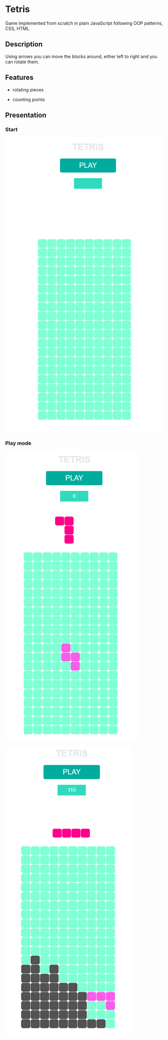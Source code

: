 # Tetris

Game implemented from scratch in plain JavaScript following OOP patterns, CSS, HTML.

## Description

Using arrows you can move the blocks around, either left to right and you can rotate them.

## Features

- rotating pieces

- counting points

## Presentation

### Start

<img src="pictures/tetris1.PNG"
     alt="Start"/>

### Play mode

<img src="pictures/tetris2.PNG"
     alt="Play mode"/>

<img src="pictures/tetris3.PNG"
     alt="Play mode"/>
